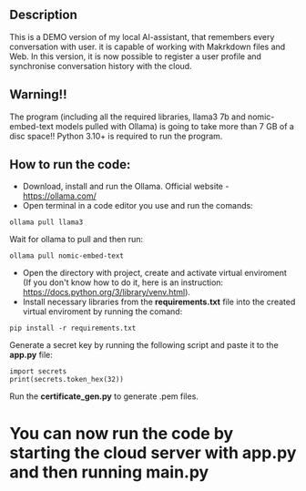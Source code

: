 ## Description
This is a DEMO version of my local AI-assistant, that remembers every conversation with user. it is capable of working with Makrkdown files and Web. In this version, it is now possible to register a user profile and synchronise conversation history with the cloud.

## Warning!!
The program (including all the required libraries, llama3 7b and nomic-embed-text models pulled with Ollama) is going to take more than 7 GB of a disc space!! Python 3.10+ is required to run the program.

## How to run the code:
- Download, install and run the Ollama. Official website - https://ollama.com/
- Open terminal in a code editor you use and run the comands:
```
ollama pull llama3
```
Wait for ollama to pull and then run:
```
ollama pull nomic-embed-text
```
- Open the directory with project, create and activate virtual enviroment
(If you don't know how to do it, here is an instruction: https://docs.python.org/3/library/venv.html).
- Install necessary libraries from the **requirements.txt** file into the created virtual enviroment by running the comand:
```
pip install -r requirements.txt
```
Generate a secret key by running the following script and paste it to the **app.py** file:
```
import secrets
print(secrets.token_hex(32))
```
Run the **certificate_gen.py** to generate .pem files.
 
# You can now run the code by starting the cloud server with app.py and then running main.py

